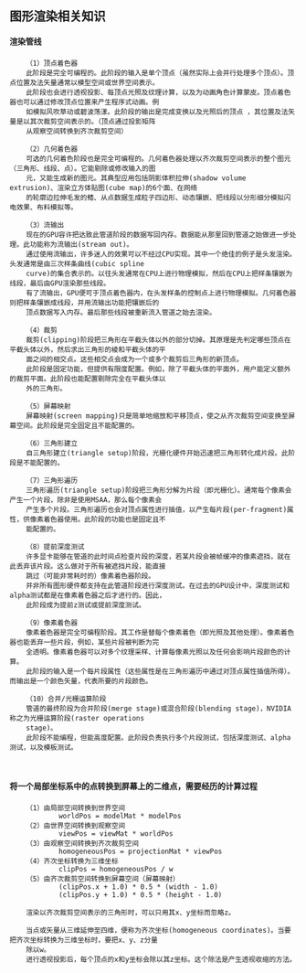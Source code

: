 ## 图形渲染相关知识

#### 渲染管线

        （1）顶点着色器
        此阶段是完全可编程的。此阶段的输入是单个顶点（虽然实际上会并行处理多个顶点）。顶点位置及法矢量通常以模型空间或世界空间表示。
        此阶段也会进行透视投影、每顶点光照及纹理计算，以及为动画角色计算蒙皮。顶点着色器也可以通过修改顶点位置来产生程序式动画。例
        如模拟风吹草动或碧波荡漾。此阶段的输出是完成变换以及光照后的顶点 ，其位置及法矢量是以其次裁剪空间表示的。（顶点通过投影矩阵
        从观察空间转换到齐次裁剪空间）

        （2）几何着色器
        可选的几何着色阶段也是完全可编程的。几何着色器处理以齐次裁剪空间表示的整个图元（三角形、线段、点）。它能剔除或修改输入的图
        元，又能生成新的图元。其典型应用包括阴影体积拉伸(shadow volume extrusion)、渲染立方体贴图(cube map)的6个面、在网络
        的轮廓边拉伸毛发的鳍、从点数据生成粒子四边形、动态镶嵌、把线段以分形细分模拟闪电效果、布料模拟等。

        （3）流输出
        现在的GPU容许把达致此管道阶段的数据写回内存。数据能从那里回到管道之始做进一步处理。此功能称为流输出(stream out)。
        通过使用流输出，许多迷人的效果可以不经过CPU实现。其中一个绝佳的例子是头发渲染。头发通常是由三次样条曲线(cubic spline 
        curve)的集合表示的。以往头发通常在CPU上进行物理模拟，然后在CPU上把样条镶嵌为线段，最后由GPU渲染那些线段。
        有了流输出，GPU便可于顶点着色器内，在头发样条的控制点上进行物理模拟。几何着色器则把样条镶嵌成线段，并用流输出功能把镶嵌后的
        顶点数据写入内存。最后那些线段被重新流入管道之始去渲染。

        （4）裁剪
        裁剪(clipping)阶段把三角形在平截头体以外的部分切掉。其原理是先判定哪些顶点在平截头体以外，然后求出三角形的棱和平截头体的平
        面之间的相交点。这些相交点会成为一个或多个裁剪后三角形的新顶点。
        此阶段是固定功能，但提供有限度配置。例如，除了平截头体的平面外，用户能定义额外的裁剪平面。此阶段也能配置剔除完全在平截头体以
        外的三角形。

        （5）屏幕映射
        屏幕映射(screen mapping)只是简单地缩放和平移顶点，使之从齐次裁剪空间变换至屏幕空间。此阶段是完全固定且不能配置的。

        （6）三角形建立
        自三角形建立(triangle setup)阶段，光栅化硬件开始迅速把三角形转化成片段。此阶段是不能配置的。

        （7）三角形遍历
        三角形遍历(triangle setup)阶段把三角形分解为片段（即光栅化）。通常每个像素会产生一个片段，除非是使用MSAA，那么每个像素会
        产生多个片段。三角形遍历也会对顶点属性进行插值，以产生每片段(per-fragment)属性，供像素着色器使用。此阶段的功能也是固定且不
        能配置的。

        （8）提前深度测试
        许多显卡能够在管道的此时间点检查片段的深度，若某片段会被帧缓冲的像素遮挡，就在此丢弃该片段。这么做对于所有被遮挡片段，能直接
        跳过（可能非常耗时的）像素着色器阶段。
        并非所有图形硬件都支持在此管道阶段进行深度测试。在过去的GPU设计中，深度测试和alpha测试都是在像素着色器之后才进行的。因此，
        此阶段成为提前z测试或提前深度测试。

        （9）像素着色器
        像素着色器是完全可编程阶段。其工作是替每个像素着色（即光照及其他处理）。像素着色器也能丢弃一些片段，例如，某些片段被判断为完
        全透明。像素着色器可以对多个纹理采样、计算每像素光照以及任何会影响片段颜色的计算。
        此阶段的输入是一个每片段属性（这些属性是在三角形遍历中通过对顶点属性插值所得）。而输出是一个颜色矢量，代表所要的片段颜色。
        
        （10）合并/光栅运算阶段
        管道的最终阶段为合并阶段(merge stage)或混合阶段(blending stage)，NVIDIA称之为光栅运算阶段(raster operations 
        stage)。
        此阶段不能编程，但能高度配置。此阶段负责执行多个片段测试，包括深度测试、alpha测试，以及模板测试。

<br>

#### 将一个局部坐标系中的点转换到屏幕上的二维点，需要经历的计算过程

        （1）由局部空间转换到世界空间
                worldPos = modelMat * modelPos
        （2）由世界空间转换到观察空间
                viewPos = viewMat * worldPos
        （3）由观察空间转换到齐次裁剪空间
                homogeneousPos = projectionMat * viewPos
        （4）齐次坐标转换为三维坐标
                clipPos = homogeneousPos / w
        （5）由齐次裁剪空间转换到屏幕空间（屏幕映射）
                (clipPos.x + 1.0) * 0.5 * (width - 1.0)
                (clipPos.y + 1.0) * 0.5 * (height - 1.0)
        
        渲染以齐次裁剪空间表示的三角形时，可以只用其x、y坐标而忽略z。

        当点或矢量从三维延伸至四维，便称为齐次坐标(homogeneous coordinates)。当要把齐次坐标转换为三维坐标时，要把x、y、z分量
        除以w。
        进行透视投影后，每个顶点的x和y坐标会除以其z坐标。这个除法是产生透视收缩的方法。




